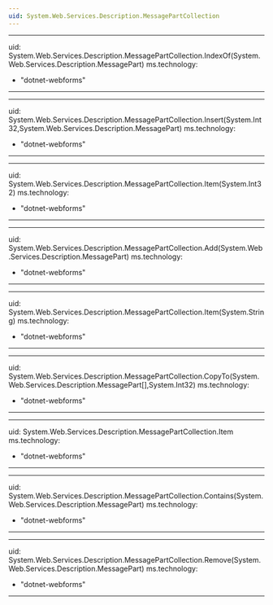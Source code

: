 ```yaml
---
uid: System.Web.Services.Description.MessagePartCollection
---
```


---
uid: System.Web.Services.Description.MessagePartCollection.IndexOf(System.Web.Services.Description.MessagePart)
ms.technology: 
  - "dotnet-webforms"
---

---
uid: System.Web.Services.Description.MessagePartCollection.Insert(System.Int32,System.Web.Services.Description.MessagePart)
ms.technology: 
  - "dotnet-webforms"
---

---
uid: System.Web.Services.Description.MessagePartCollection.Item(System.Int32)
ms.technology: 
  - "dotnet-webforms"
---

---
uid: System.Web.Services.Description.MessagePartCollection.Add(System.Web.Services.Description.MessagePart)
ms.technology: 
  - "dotnet-webforms"
---

---
uid: System.Web.Services.Description.MessagePartCollection.Item(System.String)
ms.technology: 
  - "dotnet-webforms"
---

---
uid: System.Web.Services.Description.MessagePartCollection.CopyTo(System.Web.Services.Description.MessagePart[],System.Int32)
ms.technology: 
  - "dotnet-webforms"
---

---
uid: System.Web.Services.Description.MessagePartCollection.Item
ms.technology: 
  - "dotnet-webforms"
---

---
uid: System.Web.Services.Description.MessagePartCollection.Contains(System.Web.Services.Description.MessagePart)
ms.technology: 
  - "dotnet-webforms"
---

---
uid: System.Web.Services.Description.MessagePartCollection.Remove(System.Web.Services.Description.MessagePart)
ms.technology: 
  - "dotnet-webforms"
---
